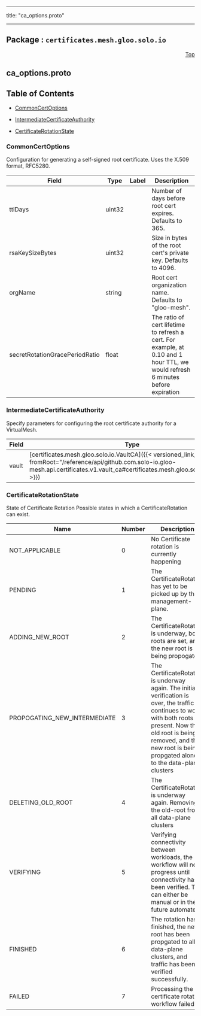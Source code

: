 
---

title: "ca_options.proto"

---

## Package : `certificates.mesh.gloo.solo.io`



<a name="top"></a>

<a name="API Reference for ca_options.proto"></a>
<p align="right"><a href="#top">Top</a></p>

## ca_options.proto


## Table of Contents
  - [CommonCertOptions](#certificates.mesh.gloo.solo.io.CommonCertOptions)
  - [IntermediateCertificateAuthority](#certificates.mesh.gloo.solo.io.IntermediateCertificateAuthority)

  - [CertificateRotationState](#certificates.mesh.gloo.solo.io.CertificateRotationState)






<a name="certificates.mesh.gloo.solo.io.CommonCertOptions"></a>

### CommonCertOptions
Configuration for generating a self-signed root certificate. Uses the X.509 format, RFC5280.


| Field | Type | Label | Description |
| ----- | ---- | ----- | ----------- |
| ttlDays | uint32 |  | Number of days before root cert expires. Defaults to 365. |
  | rsaKeySizeBytes | uint32 |  | Size in bytes of the root cert's private key. Defaults to 4096. |
  | orgName | string |  | Root cert organization name. Defaults to "gloo-mesh". |
  | secretRotationGracePeriodRatio | float |  | The ratio of cert lifetime to refresh a cert. For example, at 0.10 and 1 hour TTL, we would refresh 6 minutes before expiration |
  





<a name="certificates.mesh.gloo.solo.io.IntermediateCertificateAuthority"></a>

### IntermediateCertificateAuthority
Specify parameters for configuring the root certificate authority for a VirtualMesh.


| Field | Type | Label | Description |
| ----- | ---- | ----- | ----------- |
| vault | [certificates.mesh.gloo.solo.io.VaultCA]({{< versioned_link_path fromRoot="/reference/api/github.com.solo-io.gloo-mesh.api.certificates.v1.vault_ca#certificates.mesh.gloo.solo.io.VaultCA" >}}) |  | Use vault as the intermediate CA source |
  




 <!-- end messages -->


<a name="certificates.mesh.gloo.solo.io.CertificateRotationState"></a>

### CertificateRotationState
State of Certificate Rotation Possible states in which a CertificateRotation can exist.

| Name | Number | Description |
| ---- | ------ | ----------- |
| NOT_APPLICABLE | 0 | No Certificate rotation is currently happening |
| PENDING | 1 | The CertificateRotation has yet to be picked up by the management-plane. |
| ADDING_NEW_ROOT | 2 | The CertificateRotation is underway, both roots are set, and the new root is being propogated |
| PROPOGATING_NEW_INTERMEDIATE | 3 | The CertificateRotation is underway again. The initial verification is over, the traffic continues to work with both roots present. Now the old root is being removed, and the new root is being propgated alone to the data-plane clusters |
| DELETING_OLD_ROOT | 4 | The CertificateRotation is underway again. Removing the old-root from all data-plane clusters |
| VERIFYING | 5 | Verifying connectivity between workloads, the workflow will not progress until connectivity has been verified. This can either be manual or in the future automated |
| FINISHED | 6 | The rotation has finished, the new root has been propgated to all data-plane clusters, and traffic has been verified successfully. |
| FAILED | 7 | Processing the certificate rotation workflow failed. |


 <!-- end enums -->

 <!-- end HasExtensions -->

 <!-- end services -->

